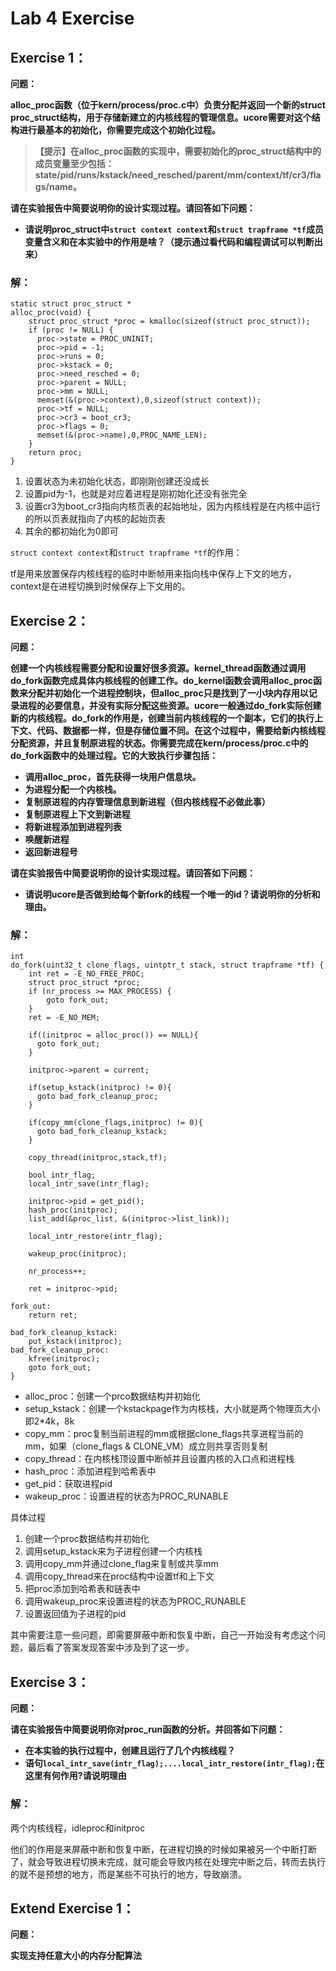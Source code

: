 # Lab 4 Exercise

## Exercise 1：

**问题：**

**alloc_proc函数（位于kern/process/proc.c中）负责分配并返回一个新的struct proc_struct结构，用于存储新建立的内核线程的管理信息。ucore需要对这个结构进行最基本的初始化，你需要完成这个初始化过程。**

> **【提示】在alloc_proc函数的实现中，需要初始化的proc_struct结构中的成员变量至少包括：state/pid/runs/kstack/need_resched/parent/mm/context/tf/cr3/flags/name。**

**请在实验报告中简要说明你的设计实现过程。请回答如下问题：**

- **请说明proc_struct中`struct context context`和`struct trapframe *tf`成员变量含义和在本实验中的作用是啥？（提示通过看代码和编程调试可以判断出来）**

### 解：

```
static struct proc_struct *
alloc_proc(void) {
    struct proc_struct *proc = kmalloc(sizeof(struct proc_struct));
    if (proc != NULL) {
      proc->state = PROC_UNINIT;
      proc->pid = -1;
      proc->runs = 0;                                  
      proc->kstack = 0;
      proc->need_resched = 0;
      proc->parent = NULL;
      proc->mm = NULL;
      memset(&(proc->context),0,sizeof(struct context));
      proc->tf = NULL;
      proc->cr3 = boot_cr3;
      proc->flags = 0;
      memset(&(proc->name),0,PROC_NAME_LEN);
    }
    return proc;
}
```

1. 设置状态为未初始化状态，即刚刚创建还没成长
2. 设置pid为-1，也就是对应着进程是刚初始化还没有张完全
3. 设置cr3为boot_cr3指向内核页表的起始地址，因为内核线程是在内核中运行的所以页表就指向了内核的起始页表
4. 其余的都初始化为0即可

`struct context context`和`struct trapframe *tf`的作用：

tf是用来放置保存内核线程的临时中断帧用来指向栈中保存上下文的地方，context是在进程切换到时候保存上下文用的。

## Exercise 2：

**问题：**

**创建一个内核线程需要分配和设置好很多资源。kernel_thread函数通过调用do_fork函数完成具体内核线程的创建工作。do_kernel函数会调用alloc_proc函数来分配并初始化一个进程控制块，但alloc_proc只是找到了一小块内存用以记录进程的必要信息，并没有实际分配这些资源。ucore一般通过do_fork实际创建新的内核线程。do_fork的作用是，创建当前内核线程的一个副本，它们的执行上下文、代码、数据都一样，但是存储位置不同。在这个过程中，需要给新内核线程分配资源，并且复制原进程的状态。你需要完成在kern/process/proc.c中的do_fork函数中的处理过程。它的大致执行步骤包括：**

- **调用alloc_proc，首先获得一块用户信息块。**
- **为进程分配一个内核栈。**
- **复制原进程的内存管理信息到新进程（但内核线程不必做此事）**
- **复制原进程上下文到新进程**
- **将新进程添加到进程列表**
- **唤醒新进程**
- **返回新进程号**

**请在实验报告中简要说明你的设计实现过程。请回答如下问题：**

- **请说明ucore是否做到给每个新fork的线程一个唯一的id？请说明你的分析和理由。**

### 解：

```
int
do_fork(uint32_t clone_flags, uintptr_t stack, struct trapframe *tf) {
    int ret = -E_NO_FREE_PROC;
    struct proc_struct *proc;
    if (nr_process >= MAX_PROCESS) {
        goto fork_out;
    }
    ret = -E_NO_MEM;
    
    if((initproc = alloc_proc()) == NULL){
      goto fork_out;
    }

    initproc->parent = current;

    if(setup_kstack(initproc) != 0){
      goto bad_fork_cleanup_proc;
    }
    
    if(copy_mm(clone_flags,initproc) != 0){
      goto bad_fork_cleanup_kstack;
    }
    
    copy_thread(initproc,stack,tf);

    bool intr_flag;
    local_intr_save(intr_flag);

    initproc->pid = get_pid();
    hash_proc(initproc);
    list_add(&proc_list, &(initproc->list_link));

    local_intr_restore(intr_flag);

    wakeup_proc(initproc);

    nr_process++;

    ret = initproc->pid;

fork_out:
    return ret;

bad_fork_cleanup_kstack:
    put_kstack(initproc);
bad_fork_cleanup_proc:
    kfree(initproc);
    goto fork_out;
}
```

- alloc_proc：创建一个prco数据结构并初始化
- setup_kstack：创建一个kstackpage作为内核栈，大小就是两个物理页大小即2*4k，8k
- copy_mm：proc复制当前进程的mm或根据clone_flags共享进程当前的mm，如果（clone_flags & CLONE_VM）成立则共享否则复制
- copy_thread：在内核栈顶设置中断帧并且设置内核的入口点和进程栈
- hash_proc：添加进程到哈希表中
- get_pid：获取进程pid
- wakeup_proc：设置进程的状态为PROC_RUNABLE

具体过程

1. 创建一个proc数据结构并初始化
2. 调用setup_kstack来为子进程创建一个内核栈
3. 调用copy_mm并通过clone_flag来复制或共享mm
4. 调用copy_thread来在proc结构中设置tf和上下文
5. 把proc添加到哈希表和链表中
6. 调用wakeup_proc来设置进程的状态为PROC_RUNABLE
7. 设置返回值为子进程的pid

其中需要注意一些问题，即需要屏蔽中断和恢复中断，自己一开始没有考虑这个问题，最后看了答案发现答案中涉及到了这一步。

## Exercise 3：

**问题：**

**请在实验报告中简要说明你对proc_run函数的分析。并回答如下问题：**

- **在本实验的执行过程中，创建且运行了几个内核线程？**
- **语句`local_intr_save(intr_flag);....local_intr_restore(intr_flag);`在这里有何作用?请说明理由**

### 解：

两个内核线程，idleproc和initproc

他们的作用是来屏蔽中断和恢复中断，在进程切换的时候如果被另一个中断打断了，就会导致进程切换未完成，就可能会导致内核在处理完中断之后，转而去执行的就不是预想的地方，而是某些不可执行的地方，导致崩溃。

## Extend Exercise 1：

**问题：**

**实现支持任意大小的内存分配算法**

